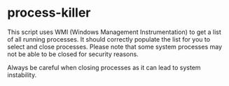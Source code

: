# process-killer

This script uses WMI (Windows Management Instrumentation) to get a list of all running processes. It should correctly populate the list for you to select and close processes. 
Please note that some system processes may not be able to be closed for security reasons. 

Always be careful when closing processes as it can lead to system instability.
